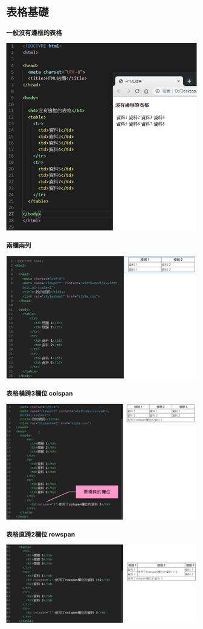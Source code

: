 # 表格基礎

### 一般沒有邊框的表格

![](../../.gitbook/assets/image%20%2837%29.png)

### 兩欄兩列

![](../../.gitbook/assets/image%20%2874%29.png)

### 表格橫跨3欄位 colspan

![](../../.gitbook/assets/image%20%2866%29.png)

### 表格直跨2欄位 rowspan

![](../../.gitbook/assets/image%20%2871%29.png)

